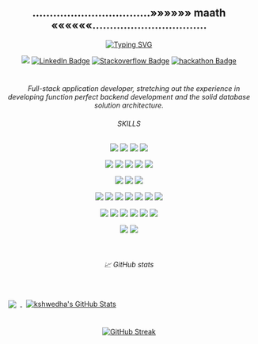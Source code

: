 ##  <div align="center">..................................»»»»»» maath ««««««.................................</span>
<!-- #  ![](./asset/blue_matrix.png) -->

<!--
[![Typing SVG](https://readme-typing-svg.demolab.com/?font=Oleo+Script&color=4AB197&size=35&center=true&vCenter=true&width=404&height=53&lines=%E3%80%80%E3%80%80Hi+there,;I'm+maath)](https://git.io/typing-svg)
-->
<span align="center">
  
  [![Typing SVG](https://readme-typing-svg.herokuapp.com?font=Oleo+Script&color=4AB197&size=35&center=true&vCenter=true&width=404&height=53&lines=%E3%80%80%E3%80%80hey+there%2C;%E3%80%80%E3%80%80maath+welcomes+you+here.+%E3%80%80%E3%80%80)](https://git.io/typing-svg)
</span>

<span align="center">
  
  <a href="mailto:maathmanjunathleo@gmail.com"><img src="https://img.shields.io/badge/mail-D1482?style=for-the-badge&logo=gmail&logoColor=red" /></a>
  [![LinkedIn Badge](https://img.shields.io/badge/LinkedIn-0077B1?style=for-the-badge&logo=linkedin&logoColor=white)](https://www.linkedin.com/in/kshwedha)
  [![Stackoverflow Badge](https://img.shields.io/badge/Stack_Overflow-FE7A16?style=for-the-badge&logo=stack-overflow&logoColor=white)](https://stackoverflow.com/users/10196751/maath-leo/)
  [![hackathon Badge](https://img.shields.io/badge/hackathon-D25555?style=for-the-badge&logo=hackathon&logoColor=white)](https://www.hackerearth.com/@maathRiX)
# 
</span>

<div>
  <span><i><em>
    &nbsp;&nbsp;&nbsp;&nbsp; Full-stack application developer, stretching out the experience in developing function perfect backend development and the solid database solution architecture.
    </em></i></span>
</div>

###### SKILLS
![](https://img.shields.io/badge/OS-Linux-informational?style=flat&logo=Linux&logoColor=white&color=4AB197)
![](https://img.shields.io/badge/OS-Kali-informational?style=flat&logo=KaliLinux&logoColor=white&color=4AB197)
![](https://img.shields.io/badge/OS-Fedora-informational?style=flat&logo=Fedora&logoColor=white&color=4AB197)
![](https://img.shields.io/badge/OS-Mac-informational?style=flat&logo=MacOS&logoColor=white&color=4AB197)

![](https://img.shields.io/badge/Code-Python-informational?style=flat&logo=Python&logoColor=white&color=4AB197)
![](https://img.shields.io/badge/Code-GO-informational?style=flat&logo=GO&logoColor=white&color=4AB197)
![](https://img.shields.io/badge/Code-JavaScript-informational?style=flat&logo=JavaScript&logoColor=white&color=4AB197)
![](https://img.shields.io/badge/Code-React-informational?style=flat&logo=react&logoColor=white&color=4AB197)
![](https://img.shields.io/badge/Code-C++-informational?style=flat-square&logo=c++&logoColor=white&color=4AB197)

![](https://img.shields.io/badge/fm-Django-informational?style=flat&logo=Django&logoColor=000000&color=4AB197)
![](https://img.shields.io/badge/fm-Flask-informational?style=flat&logo=Flask&logoColor=000000&color=4AB197)
![](https://img.shields.io/badge/fm-FastAPI-informational?style=flat&logo=Fastapi&logoColor=000000&color=4AB197)

![](https://img.shields.io/badge/Tools-Nginx-informational?style=flat&logo=Nginx&logoColor=white&color=4AB197)
![](https://img.shields.io/badge/Tools-Apache2-informational?style=flat&logo=ApacheTomcat&logoColor=white&color=4AB197)
![](https://img.shields.io/badge/Tools-Wireshark-informational?style=flat&logo=Wireshark&logoColor=white&color=4AB197)
![](https://img.shields.io/badge/Tools-Nmap-informational?style=flat&logo=data:image/png;base64,iVBORw0KGgoAAAANSUhEUgAAABAAAAAQCAYAAAAf8/9hAAAAAXNSR0IArs4c6QAAAARnQU1BAACxjwv8YQUAAAAJcEhZcwAADsMAAA7DAcdvqGQAAACxSURBVDhP7ZEhDgJBDEXHIZFIJBKJRCKRSI6ARK7jCEgkEolEIpFIJEfA7r5H2gRCNouHn7xk2mn/tLvlr1YNYQVV4Nlcp8ZwgLqFE0zgQz3YgEUX2Mf5EWSzeLa2D08NwCYL1ybQESw0dnzvbqBmcAfjkYlzJOYGoTRYBhpcIeUaGthXprAFp9hF7CsavOIk3lmjmWsu4E1Okc4aZrNxju1EnbLIv5EfzpW+avw9ldIAEJ46cbwm7ekAAAAASUVORK5CYII=&logoColor=white&color=4AB197)
![](https://img.shields.io/badge/Tools-Docker-informational?style=flat&logo=Docker&logoColor=white&color=4AB197)
![](https://img.shields.io/badge/Tools-Github-informational?style=flat&logo=Github&logoColor=white&color=4AB197)
![](https://img.shields.io/badge/Tools-Postman-informational?style=flat&logo=Postman&logoColor=white&color=4AB197)

![](https://img.shields.io/badge/Tools-Netlify-informational?style=flat&logo=netlify&logoColor=white&color=4AB197)
![](https://img.shields.io/badge/Tools-Jenkins-informational?style=flat&logo=jenkins&logoColor=white&color=4AB197)
![](https://img.shields.io/badge/Tools-NPM-informational?style=flat&logo=npm&logoColor=white&color=4AB197)
![](https://img.shields.io/badge/Tools-Bitbucket-informational?style=flat&logo=Bitbucket&logoColor=white&color=4AB197)
![](https://img.shields.io/badge/Tools-GitLab-informational?style=flat&logo=GitLab&logoColor=white&color=4AB197)
![](https://img.shields.io/badge/Tools-Jira-informational?style=flat&logo=Jira-Software&logoColor=white&color=4AB197)

![](https://img.shields.io/badge/dB-MongoDB-informational?style=flat&logo=MongoDB&logoColor=white&color=4AB197)
![](https://img.shields.io/badge/dB-MySQL-informational?style=flat&logo=MySQL&logoColor=white&color=4AB197)

<br>

###### &#x1f4c8; GitHub stats

<br>

<span align="center">
  
  <a href="https://github.com/kshwedha">
    <img align="center" style="margin:0.5rem" src="https://github-readme-stats.vercel.app/api/top-langs/?username=kshwedha&hide=html,css&title_color=4da890&text_color=c9cacc&icon_color=4AB197&bg_color=1A2B34" />
  </a>
  <a href="https://github.com/kshwedha">
    <img align="center" style="margin:0.5rem" src="https://github-readme-stats.vercel.app/api?username=kshwedha&show_icons=true&line_height=40&count_private=true&title_color=4da890&text_color=c9cacc&icon_color=4AB097&bg_color=1A2B34" alt="kshwedha's GitHub Stats" />
  </a>
</span>

<br>
<br>

[![GitHub Streak](https://github-readme-streak-stats.herokuapp.com/?user=kshwedha)](https://git.io/streak-stats)
<br>

